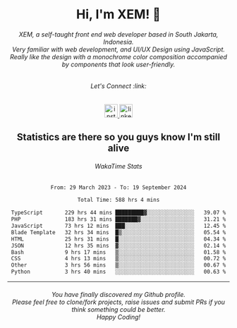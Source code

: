 <h1 align="center">Hi, I'm XEM! <span class="wave">👋</span></h1>

<h6 align="center">XEM, a self-taught front end web developer based in South Jakarta, Indonesia.<br>Very familiar with web development, and UI/UX Design using JavaScript.<br>Really like the design with a monochrome color composition accompanied by components that look user-friendly.</h6>

<div align="center">
  <h6>
    <i>Let's Connect :link:</i>
  </h6>
  <a href="https://instagram.com/ensayiti" target="_blank">
    <img src="https://img.shields.io/static/v1?message=Instagram&logo=instagram&label=&color=E4405F&logoColor=white&labelColor=&style=for-the-badge" height="30" alt="instagram logo"  />
  </a>
  <a href="https://www.linkedin.com/in/samuel-andika-94616625b/" target="_blank">
    <img src="https://img.shields.io/static/v1?message=LinkedIn&logo=linkedin&label=&color=0077B5&logoColor=white&labelColor=&style=for-the-badge" height="30" alt="linkedin logo"  />
  </a>
</div>

<h2 align="center">Statistics are there so you guys know I'm still alive</h1>

<div align="center">
  
  <h6>WakaTime Stats</h6>
  <!--START_SECTION:waka-->

```txt
From: 29 March 2023 - To: 19 September 2024

Total Time: 588 hrs 4 mins

TypeScript       229 hrs 44 mins █████████▓░░░░░░░░░░░░░░░   39.07 %
PHP              183 hrs 31 mins ███████▓░░░░░░░░░░░░░░░░░   31.21 %
JavaScript       73 hrs 12 mins  ███░░░░░░░░░░░░░░░░░░░░░░   12.45 %
Blade Template   32 hrs 34 mins  █▒░░░░░░░░░░░░░░░░░░░░░░░   05.54 %
HTML             25 hrs 31 mins  █░░░░░░░░░░░░░░░░░░░░░░░░   04.34 %
JSON             12 hrs 35 mins  ▓░░░░░░░░░░░░░░░░░░░░░░░░   02.14 %
Bash             9 hrs 17 mins   ▒░░░░░░░░░░░░░░░░░░░░░░░░   01.58 %
CSS              4 hrs 13 mins   ▒░░░░░░░░░░░░░░░░░░░░░░░░   00.72 %
Other            3 hrs 56 mins   ▒░░░░░░░░░░░░░░░░░░░░░░░░   00.67 %
Python           3 hrs 40 mins   ░░░░░░░░░░░░░░░░░░░░░░░░░   00.63 %
```

<!--END_SECTION:waka-->
</div>

---

<h6 align="center">
  You have finally discovered my Github profile.
  <br>
  Please feel free to clone/fork projects, raise issues and submit PRs if you think something could be better.
  <br>
  <i>Happy Coding!</i>
</h6>
